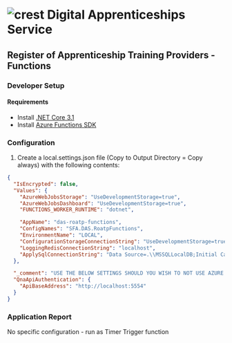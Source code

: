 # ![crest](https://assets.publishing.service.gov.uk/government/assets/crests/org_crest_27px-916806dcf065e7273830577de490d5c7c42f36ddec83e907efe62086785f24fb.png) Digital Apprenticeships Service

##  Register of Apprenticeship Training Providers  - Functions

### Developer Setup

#### Requirements

- Install [.NET Core 3.1](https://www.microsoft.com/net/download)
- Install [Azure Functions SDK](https://docs.microsoft.com/en-us/azure/azure-functions/functions-run-local)

### Configuration

1) Create a local.settings.json file (Copy to Output Directory = Copy always) with the following contents:

```json
{
  "IsEncrypted": false,
  "Values": {
    "AzureWebJobsStorage": "UseDevelopmentStorage=true",
    "AzureWebJobsDashboard": "UseDevelopmentStorage=true",
    "FUNCTIONS_WORKER_RUNTIME": "dotnet",

    "AppName": "das-roatp-functions",
    "ConfigNames": "SFA.DAS.RoatpFunctions",
    "EnvironmentName": "LOCAL",
    "ConfigurationStorageConnectionString": "UseDevelopmentStorage=true",
    "LoggingRedisConnectionString": "localhost",
    "ApplySqlConnectionString": "Data Source=.\\MSSQLLocalDB;Initial Catalog=SFA.DAS.ApplyService;Integrated Security=True"
  },

  "_comment": "USE THE BELOW SETTINGS SHOULD YOU WISH TO NOT USE AZURE TABLE STORAGE",
  "QnaApiAuthentication": {
    "ApiBaseAddress": "http://localhost:5554"
  }
}
```

### Application Report

No specific configuration - run as Timer Trigger function